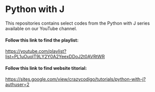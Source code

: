# Python with J
This repositories contains select codes from the Python with J series available on our YouTube channel. 

#### Follow this link to find the playlist: 
https://youtube.com/playlist?list=PL1uOuolT9LY2Y0A2YeexDDoJ2t0AVRtWR

#### Follow this link to find website titorial:
https://sites.google.com/view/crazycodigo/tutorials/python-with-j?authuser=2
